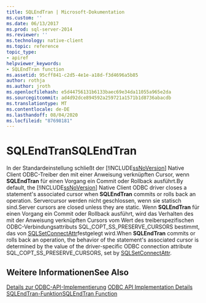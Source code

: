 ```yaml
---
title: SQLEndTran | Microsoft-Dokumentation
ms.custom: ''
ms.date: 06/13/2017
ms.prod: sql-server-2014
ms.reviewer: ''
ms.technology: native-client
ms.topic: reference
topic_type:
- apiref
helpviewer_keywords:
- SQLEndTran function
ms.assetid: 95cff841-c2d5-4e1e-a18d-f3d4696a5b85
author: rothja
ms.author: jroth
ms.openlocfilehash: e5d44756131b6133baec69e34da11055a965e2da
ms.sourcegitcommit: ad4d92dce894592a259721a1571b1d8736abacdb
ms.translationtype: MT
ms.contentlocale: de-DE
ms.lasthandoff: 08/04/2020
ms.locfileid: "87698181"
---
```

# <a name="sqlendtran"></a><span data-ttu-id="35e1f-102">SQLEndTran</span><span class="sxs-lookup"><span data-stu-id="35e1f-102">SQLEndTran</span></span>
  <span data-ttu-id="35e1f-103">In der Standardeinstellung schließt der [!INCLUDE[ssNoVersion](../../includes/ssnoversion-md.md)] Native Client ODBC-Treiber den mit einer Anweisung verknüpften Cursor, wenn **SQLEndTran** für einen Vorgang ein Commit oder Rollback ausführt.</span><span class="sxs-lookup"><span data-stu-id="35e1f-103">By default, the [!INCLUDE[ssNoVersion](../../includes/ssnoversion-md.md)] Native Client ODBC driver closes a statement's associated cursor when **SQLEndTran** commits or rolls back an operation.</span></span> <span data-ttu-id="35e1f-104">Servercursor werden nicht geschlossen, wenn sie statisch sind.</span><span class="sxs-lookup"><span data-stu-id="35e1f-104">Server cursors are closed unless they are static.</span></span> <span data-ttu-id="35e1f-105">Wenn **SQLEndTran** für einen Vorgang ein Commit oder Rollback ausführt, wird das Verhalten des mit der Anweisung verknüpften Cursors vom Wert des treiberspezifischen ODBC-Verbindungsattributs SQL_COPT_SS_PRESERVE_CURSORS bestimmt, das von [SQLSetConnectAttr](sqlsetconnectattr.md)festgelegt wird.</span><span class="sxs-lookup"><span data-stu-id="35e1f-105">When **SQLEndTran** commits or rolls back an operation, the behavior of the statement's associated cursor is determined by the value of the driver-specific ODBC connection attribute SQL_COPT_SS_PRESERVE_CURSORS, set by [SQLSetConnectAttr](sqlsetconnectattr.md).</span></span>  
  
## <a name="see-also"></a><span data-ttu-id="35e1f-106">Weitere Informationen</span><span class="sxs-lookup"><span data-stu-id="35e1f-106">See Also</span></span>  
 <span data-ttu-id="35e1f-107">[Details zur ODBC-API-Implementierung](odbc-api-implementation-details.md) </span><span class="sxs-lookup"><span data-stu-id="35e1f-107">[ODBC API Implementation Details](odbc-api-implementation-details.md) </span></span>  
 [<span data-ttu-id="35e1f-108">SQLEndTran-Funktion</span><span class="sxs-lookup"><span data-stu-id="35e1f-108">SQLEndTran Function</span></span>](https://go.microsoft.com/fwlink/?LinkId=59342)  
  
  
